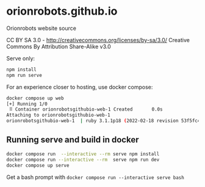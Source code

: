# orionrobots.github.io

Orionrobots website source

CC BY SA 3.0 - <http://creativecommons.org/licenses/by-sa/3.0/>
Creative Commons By Attribution Share-Alike v3.0

Serve only:

```bash
npm install
npm run serve
```

For an experience closer to hosting, use docker compose:

```bash
docker compose up web
[+] Running 1/0
 ⠿ Container orionrobotsgithubio-web-1 Created       0.0s
Attaching to orionrobotsgithubio-web-1
orionrobotsgithubio-web-1  | ruby 3.1.1p18 (2022-02-18 revision 53f5fc4236) [x86_64-linux-musl]
```

## Running serve and build in docker

```bash
docker compose run  --interactive --rm serve npm install
docker compose run --interactive --rm  serve npm run dev
docker compose up serve
```

Get a bash prompt with `docker compose run --interactive serve bash`

